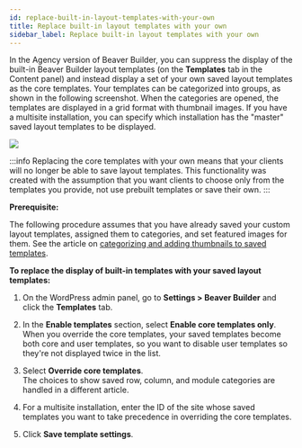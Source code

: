 ```yaml
---
id: replace-built-in-layout-templates-with-your-own
title: Replace built-in layout templates with your own
sidebar_label: Replace built-in layout templates with your own
---
```


In the Agency version of Beaver Builder, you can suppress the display of the
built-in Beaver Builder layout templates (on the **Templates** tab in the
Content panel) and instead display a set of your own saved layout templates as
the core templates. Your templates can be categorized into groups, as shown in
the following screenshot. When the categories are opened, the templates are
displayed in a grid format with thumbnail images. If you have a multisite
installation, you can specify which installation has the "master" saved layout
templates to be displayed.

![](/img/replace-built-in-layouts-1.jpg)

:::info
Replacing the core templates with your own means that your clients
will no longer be able to save layout templates. This functionality was
created with the assumption that you want clients to choose only from the
templates you provide, not use prebuilt templates or save their own.
:::

**Prerequisite:**

The following procedure assumes that you have already saved your custom layout
templates, assigned them to categories, and set featured images for them. See
the article on [categorizing and adding thumbnails to saved templates](/beaver-builder/layouts/templates/categorize-and-add-thumbnails-to-saved-templates-list.md).

**To replace the display of built-in templates with your saved layout
templates:**

  1. On the WordPress admin panel, go to **Settings > Beaver Builder** and click the **Templates** tab.
  2. In the **Enable templates** section, select **Enable core templates only**.  
When you override the core templates, your saved templates become both core
and user templates, so you want to disable user templates so they're not
displayed twice in the list.

  3. Select **Override core templates**.  
The choices to show saved row, column, and module categories are handled in a
different article.

  4. For a multisite installation, enter the ID of the site whose saved templates you want to take precedence in overriding the core templates.
  5. Click **Save template settings**.
